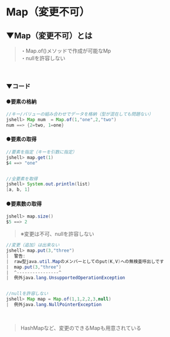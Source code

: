 # Map（変更不可）

## ▼Map（変更不可）とは
>・Map.of()メソッドで作成が可能なMp<br>
>・nullを許容しない<br>
<br>

### ▼コード
#### ●要素の格納
```java
//キー/バリューの組み合わせでデータを格納（型が混在しても問題ない）
jshell> Map num  = Map.of(1,"one",2,"two")
num ==> {2=two, 1=one}
```

#### ●要素の取得
```java
//要素を指定（キーを引数に指定）
jshell> map.get(1)
$4 ==> "one"


//全要素を取得
jshell> System.out.println(list)
[a, b, 1]
```

#### ●要素数の取得
```java
jshell> map.size()
$5 ==> 2
```

>※変更は不可、nullを許容しない<br>
```java
//変更（追加）は出来ない
jshell> map.put(3,"three")
|  警告:
|  raw型java.util.Mapのメンバーとしてのput(K,V)への無検査呼出しです
|  map.put(3,"three")
|  ^----------------^
|  例外java.lang.UnsupportedOperationException


//nullを許容しない
jshell> Map map = Map.of(1,1,2,2,3,null)
|  例外java.lang.NullPointerException

```
<br>

>HashMapなど、変更のできるMapも用意されている<br>
<br>


